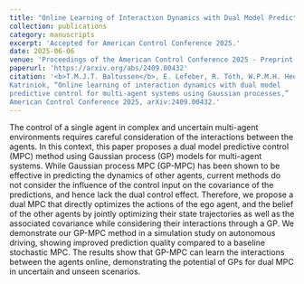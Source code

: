```yaml
---
title: "Online Learning of Interaction Dynamics with Dual Model Predictive Control for Multi-Agent Systems Using Gaussian Processes"
collection: publications
category: manuscripts
excerpt: 'Accepted for American Control Conference 2025.'
date: 2025-06-06
venue: 'Proceedings of the American Control Conference 2025 - Preprint available on ArXiv'
paperurl: 'https://arxiv.org/abs/2409.00432'
citation: '<b>T.M.J.T. Baltussen</b>, E. Lefeber, R. Tóth, W.P.M.H. Heemels and A.
Katriniok, “Online learning of interaction dynamics with dual model
predictive control for multi-agent systems using Gaussian processes,”
American Control Conference 2025, arXiv:2409.00432.'
---
```


The control of a single agent in complex and uncertain multi-agent environments requires careful consideration of the interactions between the agents. 
In this context, this paper proposes a dual model predictive control (MPC) method using Gaussian process (GP) models for multi-agent systems.
While Gaussian process MPC (GP-MPC) has been shown to be effective in predicting the dynamics of other agents, current
methods do not consider the influence of the control input on the covariance of the predictions, and hence lack the dual control effect. 
Therefore, we propose a dual MPC that directly optimizes the actions of the ego agent, and the belief of the other agents 
by jointly optimizing their state trajectories as well as the associated covariance while considering their interactions through a GP. 
We demonstrate our GP-MPC method in a simulation study on autonomous driving, showing improved prediction quality compared to a baseline stochastic MPC. 
The results show that GP-MPC can learn the interactions between the agents online, demonstrating the potential of GPs for dual MPC in uncertain and unseen scenarios.

